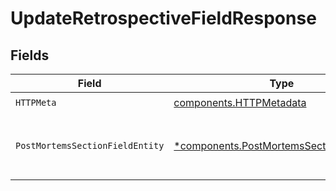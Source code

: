 # UpdateRetrospectiveFieldResponse


## Fields

| Field                                                                                                 | Type                                                                                                  | Required                                                                                              | Description                                                                                           |
| ----------------------------------------------------------------------------------------------------- | ----------------------------------------------------------------------------------------------------- | ----------------------------------------------------------------------------------------------------- | ----------------------------------------------------------------------------------------------------- |
| `HTTPMeta`                                                                                            | [components.HTTPMetadata](../../models/components/httpmetadata.md)                                    | :heavy_check_mark:                                                                                    | N/A                                                                                                   |
| `PostMortemsSectionFieldEntity`                                                                       | [*components.PostMortemsSectionFieldEntity](../../models/components/postmortemssectionfieldentity.md) | :heavy_minus_sign:                                                                                    | Update a field value on a post mortem report                                                          |